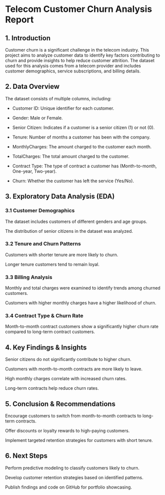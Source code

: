 # Telecom Customer Churn Analysis Report

## 1. Introduction

Customer churn is a significant challenge in the telecom industry. This project aims to analyze customer data to identify key factors contributing to churn and provide insights to help reduce customer attrition. The dataset used for this analysis comes from a telecom provider and includes customer demographics, service subscriptions, and billing details.

## 2. Data Overview

The dataset consists of multiple columns, including:

* Customer ID: Unique identifier for each customer.

* Gender: Male or Female.

* Senior Citizen: Indicates if a customer is a senior citizen (1) or not (0).

* Tenure: Number of months a customer has been with the company.

* MonthlyCharges: The amount charged to the customer each month.

* TotalCharges: The total amount charged to the customer.

* Contract Type: The type of contract a customer has (Month-to-month, One-year, Two-year).

* Churn: Whether the customer has left the service (Yes/No).

## 3. Exploratory Data Analysis (EDA)

### 3.1 Customer Demographics

The dataset includes customers of different genders and age groups.

The distribution of senior citizens in the dataset was analyzed.

### 3.2 Tenure and Churn Patterns

Customers with shorter tenure are more likely to churn.

Longer tenure customers tend to remain loyal.

### 3.3 Billing Analysis

Monthly and total charges were examined to identify trends among churned customers.

Customers with higher monthly charges have a higher likelihood of churn.

### 3.4 Contract Type & Churn Rate

Month-to-month contract customers show a significantly higher churn rate compared to long-term contract customers.

## 4. Key Findings & Insights

Senior citizens do not significantly contribute to higher churn.

Customers with month-to-month contracts are more likely to leave.

High monthly charges correlate with increased churn rates.

Long-term contracts help reduce churn rates.

## 5. Conclusion & Recommendations

Encourage customers to switch from month-to-month contracts to long-term contracts.

Offer discounts or loyalty rewards to high-paying customers.

Implement targeted retention strategies for customers with short tenure.

## 6. Next Steps

Perform predictive modeling to classify customers likely to churn.

Develop customer retention strategies based on identified patterns.

Publish findings and code on GitHub for portfolio showcasing.

